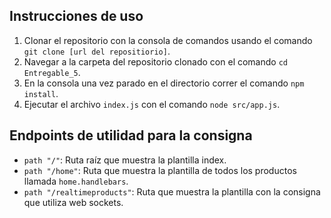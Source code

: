 ## Instrucciones de uso

1. Clonar el repositorio con la consola de comandos usando el comando `git clone [url del repositiorio]`.
2. Navegar a la carpeta del repositorio clonado con el comando `cd Entregable_5`.
3. En la consola una vez parado en el directorio correr el comando `npm install`.
4. Ejecutar el archivo `index.js` con el comando `node src/app.js`.

## Endpoints de utilidad para la consigna

- `path "/"`: Ruta raíz que muestra la plantilla index.
- `path "/home"`: Ruta que muestra la plantilla de todos los productos llamada `home.handlebars`.
- `path "/realtimeproducts"`: Ruta que muestra la plantilla con la consigna que utiliza web sockets.
